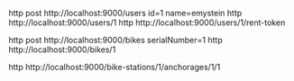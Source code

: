 http post http://localhost:9000/users id=1 name=emystein
http http://localhost:9000/users/1
http http://localhost:9000/users/1/rent-token

http post http://localhost:9000/bikes serialNumber=1
http http://localhost:9000/bikes/1

http http://localhost:9000/bike-stations/1/anchorages/1/1

